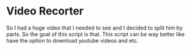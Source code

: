 # Video Recorter
So I had a huge video that I needed to see and I decided to split him by parts. So the goal of this script is that. This script can be way better like have the option to download youtube videos and etc.
